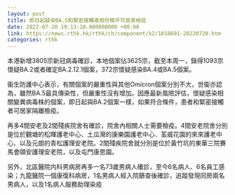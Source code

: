 ```yaml
---
layout: post
title: 即日起疑染BA.5和緊密接觸者倘符條件可居家檢疫
date: 2022-07-20 19:13:28.000000000 +08:00
link: https://news.rthk.hk/rthk/ch/component/k2/1658601-20220720.htm
categories: rthk
---
```


本港新增3805宗新冠病毒確診，本地個案佔3625宗，截至本周一，錄得1093宗懷疑BA.2或者確定BA.2.12.1個案，372宗懷疑感染BA.4或BA.5個案。

衞生防護中心表示，有關個案的嚴重性與其他Omicron個案分別不大，世衛亦認為，雖然BA.5最具傳染性，但嚴重性沒有增加。因應最新風險評估，懷疑感染相關變異病毒株的個案，即日起與BA.2個案一樣，如果符合條件，患者和緊密接觸者可居家隔離檢疫。

再多4間安老及2間殘疾院舍有確診，院舍內相關人士需要檢疫。4間安老院舍分別是位於觀塘的松暉護老中心、土瓜灣的康樂園護老中心、荃威花園的來來護老中心、以及元朗的青松護理安老院。2間殘疾院舍就分別是位於黃竹坑的東華三院賽馬會頤安護理安老院，以及屯門康恩園。

另外，北區醫院内科男病房再多一名73歲男病人確診，至今6名病人、6名員工感染；九龍醫院一個康復科病房，1名男病人經入院篩查後確診，追蹤發現同房兩名男病人，以及1名病人服務助理染疫

